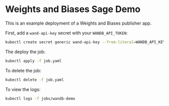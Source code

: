 # Weights and Biases Sage Demo

This is an example deployment of a Weights and Biases publisher app.

First, add a `wand-api-key` secret with your `WANDB_API_TOKEN`:

```sh
kubectl create secret generic wand-api-key --from-literal=WANDB_API_KEY=YOURAPIKEY
```

The deploy the job:

```sh
kubectl apply -f job.yaml
```

To delete the job:

```sh
kubectl delete -f job.yaml
```

To view the logs:

```sh
kubectl logs -f jobs/wandb-demo
```
